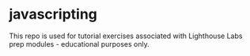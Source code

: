 # javascripting

This repo is used for tutorial exercises associated with Lighthouse Labs prep modules - educational purposes only.
